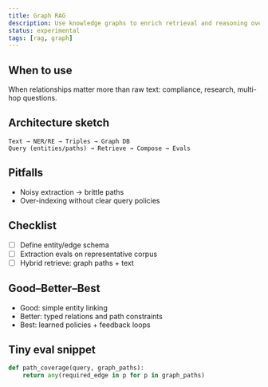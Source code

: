 ```yaml
---
title: Graph RAG
description: Use knowledge graphs to enrich retrieval and reasoning over entities and relations.
status: experimental
tags: [rag, graph]
---
```


## When to use
When relationships matter more than raw text: compliance, research, multi-hop questions.

## Architecture sketch
```
Text → NER/RE → Triples → Graph DB
Query (entities/paths) → Retrieve → Compose → Evals
```

## Pitfalls
- Noisy extraction → brittle paths
- Over-indexing without clear query policies

## Checklist
- [ ] Define entity/edge schema
- [ ] Extraction evals on representative corpus
- [ ] Hybrid retrieve: graph paths + text

## Good–Better–Best
- Good: simple entity linking
- Better: typed relations and path constraints
- Best: learned policies + feedback loops

## Tiny eval snippet
```python
def path_coverage(query, graph_paths):
    return any(required_edge in p for p in graph_paths)
```

